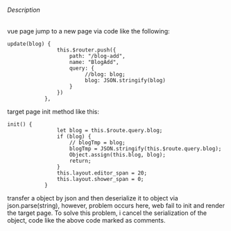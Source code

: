 ###### Description
vue page jump to a new page via code like the following:
```
update(blog) {
                this.$router.push({
                    path: "/blog-add",
                    name: "BlogAdd",
                    query: {
                         //blog: blog;
                         blog: JSON.stringify(blog)
                    }
                })
            },
```
target page init method like this:
```
init() {
                let blog = this.$route.query.blog;
                if (blog) {
                    // blogTmp = blog;
                    blogTmp = JSON.stringify(this.$route.query.blog);
                    Object.assign(this.blog, blog);
                    return;
                }
                this.layout.editor_span = 20;
                this.layout.shower_span = 0;
            }
```

transfer a object by json and then deserialize it to object via json.parse(string), however, problem occurs here, web fail to init and render the target page.
To solve this problem, i cancel the serialization of the object, code like the above code marked as comments.
